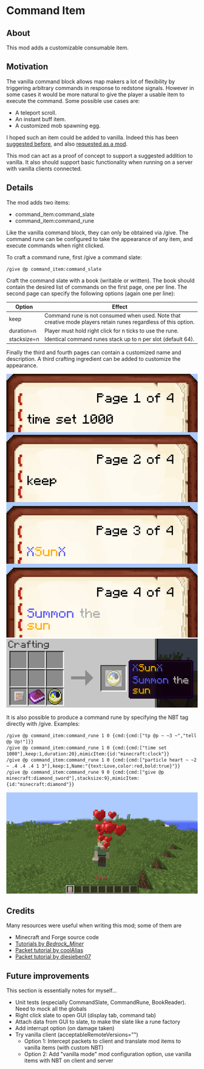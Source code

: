 # Command Item

## About

This mod adds a customizable consumable item.

## Motivation

The vanilla command block allows map makers a lot of flexibility by triggering arbitrary commands in response to redstone signals. However in some cases it
would be more natural to give the player a usable item to execute the command. Some possible use cases are:
* A teleport scroll.
* An instant buff item.
* A customized mob spawning egg.

I hoped such an item could be added to vanilla. Indeed this has been [suggested before](http://www.reddit.com/r/minecraftsuggestions/comments/16oczq/consumable_command_item/),
and also [requested as a mod](http://www.minecraftforum.net/forums/mapping-and-modding/minecraft-mods/requests-ideas-for-mods/2381398-command-item-mod-request).

This mod can act as a proof of concept to support a suggested addition to vanilla. It also should support basic functionality when running on a server with vanilla clients
connected.

## Details

The mod adds two items:
* command\_item:command\_slate
* command\_item:command\_rune

Like the vanilla command block, they can only be obtained via /give. The command rune can be configured to take the appearance of any item, and execute commands when right clicked.

To craft a command rune, first /give a command slate:
```
/give @p command_item:command_slate
```
Craft the command slate with a book (writable or written). The book should contain the desired list of commands on the first page,
one per line. The second page can specify the following options (again one per line):

Option|Effect
----|----
keep|Command rune is not consumed when used. Note that creative mode players retain runes regardless of this option.
duration=n|Player must hold right click for n ticks to use the rune.
stacksize=n|Identical command runes stack up to n per slot (default 64).

Finally the third and fourth pages can contain a customized name and description. A third crafting ingredient can be added to
customize the appearance.

![Example book](images/book.png)
![Crafting recipe](images/crafting.png)

It is also possible to produce a command rune by specifying the NBT tag directly with /give. Examples:
```
/give @p command_item:command_rune 1 0 {cmd:{cmd:["tp @p ~ ~3 ~","tell @p Up!"]}}
/give @p command_item:command_rune 1 0 {cmd:{cmd:["time set 1000"],keep:1,duration:20},mimicItem:{id:"minecraft:clock"}}
/give @p command_item:command_rune 1 0 {cmd:{cmd:["particle heart ~ ~2 ~ .4 .4 .4 1 3"],keep:1,Name:"{text:Love,color:red,bold:true}"}}
/give @p command_item:command_rune 9 0 {cmd:{cmd:["give @p minecraft:diamond_sword"],stacksize:9},mimicItem:{id:"minecraft:diamond"}}
```

![An item producing particles](images/particles.png)

## Credits
Many resources were useful when writing this mod; some of them are
* Minecraft and Forge source code
* [Tutorials by _Bedrock_Miner_](bedrockminer.jimdo.com/modding-tutorials/)
* [Packet tutorial by coolAlias](http://www.minecraftforum.net/forums/mapping-and-modding/mapping-and-modding-tutorials/2137055-1-7-x-1-8-customizing-packet-handling-with)
* [Packet tutorial by diesieben07](http://www.minecraftforge.net/forum/index.php/topic,20135.0.html)

## Future improvements

This section is essentially notes for myself...
* Unit tests (especially CommandSlate, CommandRune, BookReader). Need to mock all the globals
* Right click slate to open GUI (display tab, command tab)
* Attach data from GUI to slate, to make the slate like a rune factory
* Add interrupt option (on damage taken)
* Try vanilla client (acceptableRemoteVersions="")
	* Option 1: Intercept packets to client and translate mod items to vanilla items (with custom NBT)
	* Option 2: Add "vanilla mode" mod configuration option, use vanilla items with NBT on client and server
 